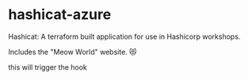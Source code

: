 # hashicat-azure
Hashicat: A terraform built application for use in Hashicorp workshops.

Includes the "Meow World" website. 😻

this will trigger the hook
